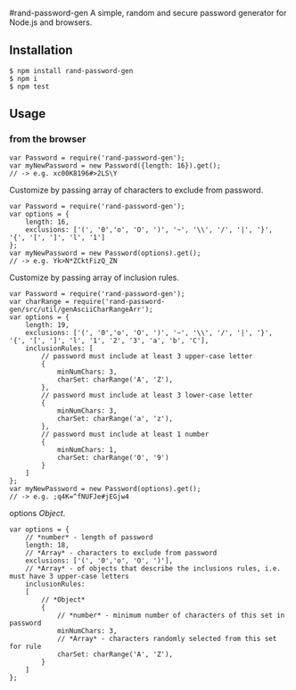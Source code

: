 #rand-password-gen
A simple, random and secure password generator for Node.js and browsers.

## Installation

    $ npm install rand-password-gen
    $ npm i
    $ npm test

## Usage
### from the browser

    var Password = require('rand-password-gen');
    var myNewPassword = new Password({length: 16}).get();
    // -> e.g. xc00K8196#>2LS\Y

Customize by passing array of characters to exclude from password.

    var Password = require('rand-password-gen');
    var options = {
        length: 16,
        exclusions: ['(', '0','o', 'O', ')', '~', '\\', '/', '|', '}', '{', '[', ']', 'l', '1']
    };
    var myNewPassword = new Password(options).get();
    // -> e.g. Yk>N*ZCktFizQ_ZN

Customize by passing array of inclusion rules.

    var Password = require('rand-password-gen');
    var charRange = require('rand-password-gen/src/util/genAsciiCharRangeArr');
    var options = {
        length: 19,
        exclusions: ['(', '0','o', 'O', ')', '~', '\\', '/', '|', '}', '{', '[', ']', 'l', '1', '2', '3', 'a', 'b', 'C'],
        inclusionRules: [
            // password must include at least 3 upper-case letter
            {
                minNumChars: 3,
                charSet: charRange('A', 'Z'),
            },
            // password must include at least 3 lower-case letter
            {
                minNumChars: 3,
                charSet: charRange('a', 'z'),
            },
            // password must include at least 1 number
            {
                minNumChars: 1,
                charSet: charRange('0', '9')
            }
        ]
    };
    var myNewPassword = new Password(options).get();
    // -> e.g. ;q4K=^fNUFJe#jEGjw4

options *Object*.

    var options = {
        // *number* - length of password
        length: 18,
        // *Array* - characters to exclude from password
        exclusions: ['(', '0','o', 'O', ')'],
        // *Array* - of objects that describe the inclusions rules, i.e. must have 3 upper-case letters
        inclusionRules:
        [
            // *Object*
            {
                // *number* - minimum number of characters of this set in password
                minNumChars: 3,
                // *Array* - characters randomly selected from this set for rule
                charSet: charRange('A', 'Z'),
            }
        ]
    };
